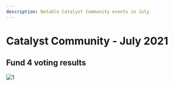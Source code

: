 ```yaml
---
description: Notable Catalyst Community events in July
---
```


# Catalyst Community - July 2021

## Fund 4 voting results

![1](https://user-images.githubusercontent.com/25156451/124302146-b0845680-db58-11eb-818b-a892c61861d2.png)

